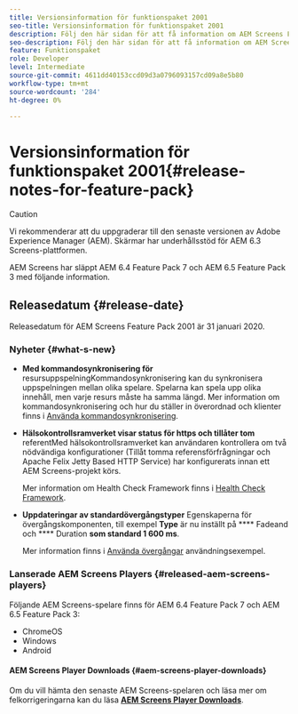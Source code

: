 ```yaml
---
title: Versionsinformation för funktionspaket 2001
seo-title: Versionsinformation för funktionspaket 2001
description: Följ den här sidan för att få information om AEM Screens Feature Pack 2001 släppt den 31 januari 2020.
seo-description: Följ den här sidan för att få information om AEM Screens Feature Pack 2001 släppt den 31 januari 2020.
feature: Funktionspaket
role: Developer
level: Intermediate
source-git-commit: 4611dd40153ccd09d3a0796093157cd09a8e5b80
workflow-type: tm+mt
source-wordcount: '284'
ht-degree: 0%

---
```



# Versionsinformation för funktionspaket 2001{#release-notes-for-feature-pack}

>[!CAUTION]
>
>Vi rekommenderar att du uppgraderar till den senaste versionen av Adobe Experience Manager (AEM). Skärmar har underhållsstöd för AEM 6.3 Screens-plattformen.

AEM Screens har släppt AEM 6.4 Feature Pack 7 och AEM 6.5 Feature Pack 3 med följande information.

## Releasedatum {#release-date}

Releasedatum för AEM Screens Feature Pack 2001 är 31 januari 2020.

### Nyheter {#what-s-new}

* **Med kommandosynkronisering för**
resursuppspelningKommandosynkronisering kan du synkronisera uppspelningen mellan olika spelare. Spelarna kan spela upp olika innehåll, men varje resurs måste ha samma längd.
Mer information om kommandosynkronisering och hur du ställer in överordnad och klienter finns i [Använda kommandosynkronisering](using-command-sync.md).

* **Hälsokontrollsramverket visar status för https och tillåter tom**
referentMed hälsokontrollsramverket kan användaren kontrollera om två nödvändiga konfigurationer (Tillåt tomma referensförfrågningar och Apache Felix Jetty Based HTTP Service) har konfigurerats innan ett AEM Screens-projekt körs.

   Mer information om Health Check Framework finns i [Health Check Framework](/help/user-guide/configuring-screens-introduction.md#health-check-framework).

* **Uppdateringar av standardövergångstyper**
Egenskaperna för övergångskomponenten, till exempel 
**Type** är nu inställt på  **** Fadeand och  **** Duration  **som standard 1 600 ms**.

   Mer information finns i [Använda övergångar](/help/user-guide/applying-transitions.md) användningsexempel.


### Lanserade AEM Screens Players {#released-aem-screens-players}

Följande AEM Screens-spelare finns för AEM 6.4 Feature Pack 7 och AEM 6.5 Feature Pack 3:

* ChromeOS
* Windows
* Android

#### AEM Screens Player Downloads {#aem-screens-player-downloads}

Om du vill hämta den senaste AEM Screens-spelaren och läsa mer om felkorrigeringarna kan du läsa [**AEM Screens Player Downloads**](https://download.macromedia.com/screens/).
